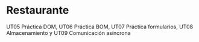 # Restaurante
UT05 Práctica DOM, UT06 Práctica BOM, UT07 Práctica formularios, UT08 Almacenamiento y UT09 Comunicación asíncrona
